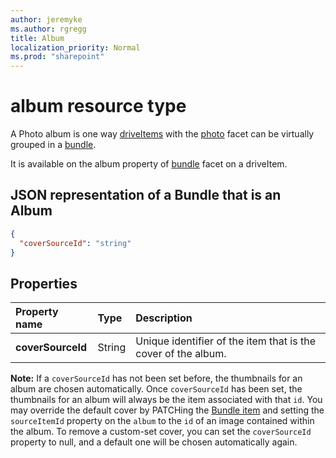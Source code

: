 ```yaml
---
author: jeremyke
ms.author: rgregg
title: Album
localization_priority: Normal
ms.prod: "sharepoint"
---
```

# album resource type

A Photo album is one way [driveItems][driveItem] with the [photo][] facet can be virtually grouped in a [bundle][].

It is available on the album property of [bundle][] facet on a driveItem.

## JSON representation of a **Bundle** that is an **Album**

<!-- { "blockType": "resource", "@odata.type": "microsoft.graph.album" } -->

```json
{
  "coverSourceId": "string"
}
```

## Properties

| Property name     | Type   | Description
|:------------------|:-------|:------------------------------------------------
| **coverSourceId** | String | Unique identifier of the item that is the cover of the album.

**Note:** If a `coverSourceId` has not been set before, the thumbnails for an album are chosen automatically.
Once `coverSourceId` has been set, the thumbnails for an album will always be the item associated with that `id`.
You may override the default cover by PATCHing the [Bundle item][bundle] and setting the `sourceItemId` property on the `album` to the `id` of an image contained within the album.
To remove a custom-set cover, you can set the `coverSourceId` property to null, and a default one will be chosen automatically again.

[bundle]: bundle.md
[driveItem]: driveItem.md
[photo]: photo.md
